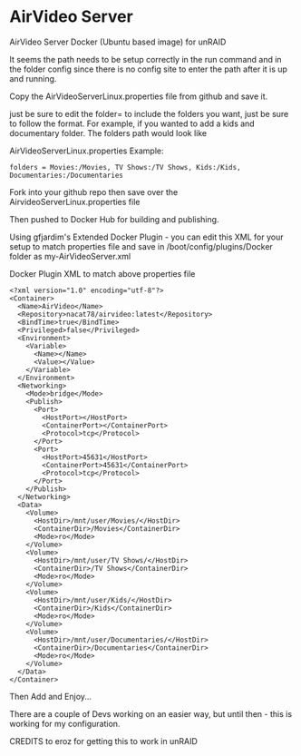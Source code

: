 AirVideo Server
===============

AirVideo Server Docker (Ubuntu based image) for unRAID

It seems the path needs to be setup correctly in the run command and in the folder config since there is no config site to enter the path after it is up and running.

Copy the AirVideoServerLinux.properties file from github and save it.

just be sure to edit the folder= to include the folders you want, just be sure to follow the format.  For example, if you wanted to add a kids and documentary folder.  The folders path would look like

AirVideoServerLinux.properties Example:
```
folders = Movies:/Movies, TV Shows:/TV Shows, Kids:/Kids, Documentaries:/Documentaries
```
Fork into your github repo then save over the AirvideoServerLinux.properties file

Then pushed to Docker Hub for building and publishing.

Using gfjardim's Extended Docker Plugin - you can edit this XML for your setup to match properties file and save in /boot/config/plugins/Docker folder as my-AirVideoServer.xml

Docker Plugin XML to match above properties file
```
<?xml version="1.0" encoding="utf-8"?>
<Container>
  <Name>AirVideo</Name>
  <Repository>nacat78/airvideo:latest</Repository>
  <BindTime>true</BindTime>
  <Privileged>false</Privileged>
  <Environment>
    <Variable>
      <Name></Name>
      <Value></Value>
    </Variable>
  </Environment>
  <Networking>
    <Mode>bridge</Mode>
    <Publish>
      <Port>
        <HostPort></HostPort>
        <ContainerPort></ContainerPort>
        <Protocol>tcp</Protocol>
      </Port>
      <Port>
        <HostPort>45631</HostPort>
        <ContainerPort>45631</ContainerPort>
        <Protocol>tcp</Protocol>
      </Port>
    </Publish>
  </Networking>
  <Data>
    <Volume>
      <HostDir>/mnt/user/Movies/</HostDir>
      <ContainerDir>/Movies</ContainerDir>
      <Mode>ro</Mode>
    </Volume>
    <Volume>
      <HostDir>/mnt/user/TV Shows/</HostDir>
      <ContainerDir>/TV Shows</ContainerDir>
      <Mode>ro</Mode>
    </Volume>
    <Volume>
      <HostDir>/mnt/user/Kids/</HostDir>
      <ContainerDir>/Kids</ContainerDir>
      <Mode>ro</Mode>
    </Volume>
    <Volume>
      <HostDir>/mnt/user/Documentaries/</HostDir>
      <ContainerDir>/Documentaries</ContainerDir>
      <Mode>ro</Mode>
    </Volume>
  </Data>
</Container>

```
Then Add and Enjoy...

There are a couple of Devs working on an easier way, but until then - this is working for my configuration.

CREDITS to eroz for getting this to work in unRAID

